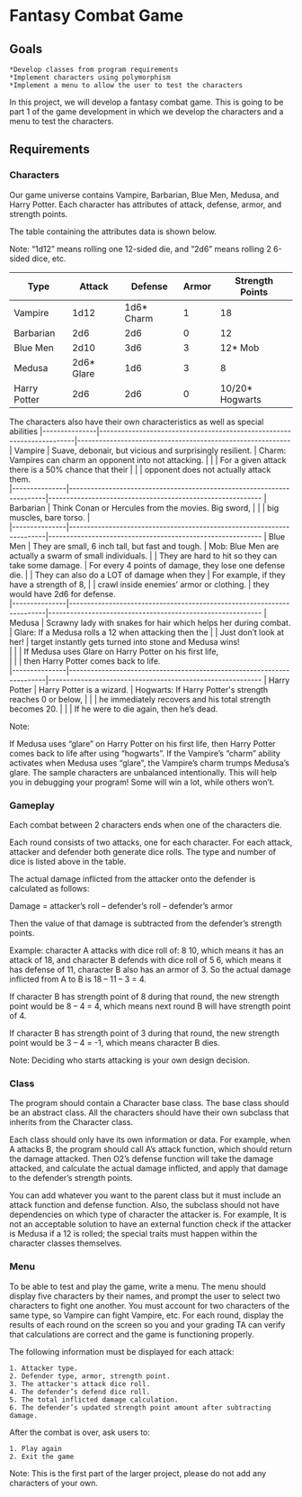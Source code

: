 # Fantasy Combat Game

## Goals

	*Develop classes from program requirements
	*Implement characters using polymorphism
	*Implement a menu to allow the user to test the characters
In this project, we will develop a fantasy combat game. This is going to be part 1 of the game development in which we develop the characters and a menu to test the characters.

 

## Requirements

### Characters

Our game universe contains Vampire, Barbarian, Blue Men, Medusa, and Harry Potter. Each character has attributes of attack, defense, armor, and strength points.

The table containing the attributes data is shown below.

Note: “1d12” means rolling one 12-sided die, and “2d6” means rolling 2 6-sided dice, etc.

| Type         | Attack     | Defense    | Armor | Strength Points |
|--------------|------------|------------|-------|-----------------|
| Vampire      | 1d12       | 1d6* Charm | 1     | 18              |
| Barbarian    | 2d6        | 2d6        | 0     | 12              |
| Blue Men     | 2d10       | 3d6        | 3     | 12* Mob         |
| Medusa       | 2d6* Glare | 1d6        | 3     | 8               |
| Harry Potter | 2d6        | 2d6        | 0     | 10/20* Hogwarts |

 

The characters also have their own characteristics as well as special abilities
|---------------|-----------------------------------------------------------------------|-----------------------------------------------------------
| Vampire      	| Suave, debonair, but vicious and surprisingly resilient.             	| Charm: Vampires can charm an opponent into not attacking.
|				|																		| For a given attack there is a 50% chance that their
|				|																		| opponent does not actually attack them.                      
|---------------|-----------------------------------------------------------------------|-----------------------------------------------------------
| Barbarian   	| Think Conan or Hercules from the movies. Big sword, 					|
|				| big muscles, bare torso.       										|                                                                                                                            
|---------------|-----------------------------------------------------------------------|-----------------------------------------------------------
| Blue Men     	| They are small, 6 inch tall, but fast and tough.						| Mob: Blue Men are actually a swarm of small individuals.
|             	| They are hard to hit so they can take some damage. 					| For every 4 points of damage, they lose one defense die.
|				| They can also do a LOT of damage when they							| For example, if they have a strength of 8,
|				| crawl inside enemies’ armor or clothing.								| they would have 2d6 for defense. 									                
|---------------|-----------------------------------------------------------------------|-----------------------------------------------------------
| Medusa       	| Scrawny lady with snakes for hair which helps her during combat.     	| Glare: If a Medusa rolls a 12 when attacking then the
|              	| Just don’t look at her!                                              	| target instantly gets turned into stone and Medusa wins!                                                                     
|			   	|																		| If Medusa uses Glare on Harry Potter on his first life,																										 
|			   	|	 																	| then Harry Potter comes back to life. 																												 
|---------------|-----------------------------------------------------------------------|-----------------------------------------------------------
| Harry Potter 	| Harry Potter is a wizard.                                            	| Hogwarts: If Harry Potter's strength reaches 0 or below,
|			   	|																		| he immediately recovers and his total strength becomes 20.
|			  	|																		| If he were to die again, then he’s dead.             


Note:

If Medusa uses “glare” on Harry Potter on his first life, then Harry Potter comes back to life after using “hogwarts”.
If the Vampire’s “charm” ability activates when Medusa uses “glare”, the Vampire’s charm trumps Medusa’s glare.
The sample characters are unbalanced intentionally. This will help you in debugging your program! Some will win a lot, while others won’t.
 

### Gameplay

Each combat between 2 characters ends when one of the characters die.

Each round consists of two attacks, one for each character. For each attack, attacker and defender both generate dice rolls. The type and number of dice is listed above in the table.

The actual damage inflicted from the attacker onto the defender is calculated as follows:

Damage = attacker’s roll – defender’s roll – defender’s armor

Then the value of that damage is subtracted from the defender’s strength points.

 

Example: character A attacks with dice roll of: 8 10, which means it has an attack of 18, and character B defends with dice roll of 5 6, which means it has defense of 11, character B also has an armor of 3. So the actual damage inflicted from A to B is 18 – 11 – 3 = 4.

If character B has strength point of 8 during that round, the new strength point would be 8 – 4 = 4, which means next round B will have strength point of 4.

If character B has strength point of 3 during that round, the new strength point would be 3 – 4 = -1, which means character B dies.

Note: Deciding who starts attacking is your own design decision.

 

### Class

The program should contain a Character base class. The base class should be an abstract class. All the characters should have their own subclass that inherits from the Character class.

Each class should only have its own information or data. For example, when A attacks B, the program should call A’s attack function, which should return the damage attacked. Then O2’s defense function will take the damage attacked, and calculate the actual damage inflicted, and apply that damage to the defender’s strength points.

You can add whatever you want to the parent class but it must include an attack function and defense function. Also, the subclass should not have dependencies on which type of character the attacker is. For example, It is not an acceptable solution to have an external function check if the attacker is Medusa if a 12 is rolled; the special traits must happen within the character classes themselves.

 

### Menu

To be able to test and play the game, write a menu. The menu should display five characters by their names, and prompt the user to select two characters to fight one another. You must account for two characters of the same type, so Vampire can fight Vampire, etc. For each round, display the results of each round on the screen so you and your grading TA can verify that calculations are correct and the game is functioning properly.

The following information must be displayed for each attack:

	1. Attacker type.
	2. Defender type, armor, strength point.
	3. The attacker's attack dice roll.
	4. The defender’s defend dice roll.
	5. The total inflicted damage calculation.
	6. The defender’s updated strength point amount after subtracting damage.
After the combat is over, ask users to:

	1. Play again
	2. Exit the game
Note: This is the first part of the larger project, please do not add any characters of your own.